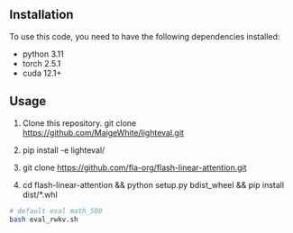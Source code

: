 
## Installation

To use this code, you need to have the following dependencies installed:

- python 3.11
- torch 2.5.1
- cuda 12.1+

## Usage

1. Clone this repository.
git clone https://github.com/MaigeWhite/lighteval.git
2. pip install -e lighteval/

3. git clone https://github.com/fla-org/flash-linear-attention.git
4. cd flash-linear-attention && python setup.py bdist_wheel && pip install dist/*.whl

```bash
# default eval math_500
bash eval_rwkv.sh

```
